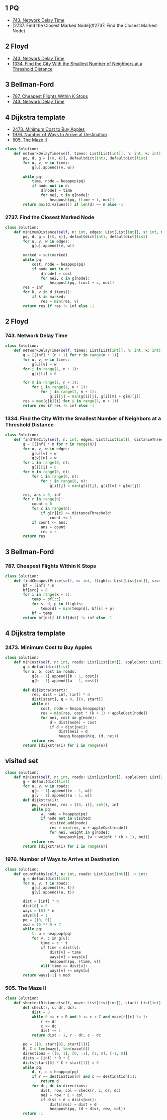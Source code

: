 ## 1 PQ

* [743. Network Delay Time](#743-Network-Delay-Time)
* [2737. Find the Closest Marked Node](#2737. Find the Closest Marked Node)

## 2 Floyd
* [743. Network Delay Time](#743-Network-Delay-Time)
* [1334. Find the City With the Smallest Number of Neighbors at a Threshold Distance](#1334-Find-the-City-With-the-Smallest-Number-of-Neighbors-at-a-Threshold-Distance)


## 3 Bellman-Ford

* [787. Cheapest Flights Within K Stops](#787-Cheapest-Flights-Within-K-Stops)
* [743. Network Delay Time](#743-Network-Delay-Time)

## 4 Dijkstra template

* [2473. Minimum Cost to Buy Apples](#2473-Minimum-Cost-to-Buy-Apples)
* [1976. Number of Ways to Arrive at Destination](#1976-Number-of-Ways-to-Arrive-at-Destination)
* [505. The Maze II](#505-The-Maze-II)

```python
class Solution:
    def networkDelayTime(self, times: List[List[int]], n: int, k: int) -> int:
        pq, d, g = [(0, k)], defaultdict(int), defaultdict(list)
        for u, v, w in times:
            g[u].append((v, w))
        
        while pq:
            time, node = heappop(pq)
            if node not in d:
                d[node] = time
                for nei, t in g[node]:
                    heappush(pq, (time + t, nei))
        return max(d.values()) if len(d) == n else -1
```

### 2737. Find the Closest Marked Node

```python
class Solution:
    def minimumDistance(self, n: int, edges: List[List[int]], s: int, marked: List[int]) -> int:
        pq, d, g = [(0, s)], defaultdict(int), defaultdict(list)
        for u, v, w in edges:
            g[u].append((v, w))
        
        marked = set(marked)
        while pq:
            cost, node = heappop(pq)
            if node not in d:
                d[node] = cost
                for nei, c in g[node]:
                    heappush(pq, (cost + c, nei))
        res = inf
        for k, v in d.items():
            if k in marked:
                res = min(res, v)
        return res if res != inf else -1
```

## 2 Floyd

### 743. Network Delay Time

```python
class Solution:
    def networkDelayTime(self, times: List[List[int]], n: int, k: int) -> int:
        g = [[inf] * (n + 1) for r in range(n + 1)]
        for u, v, w in times:
            g[u][v] = w
        for i in range(1, n + 1):
            g[i][i] = 0

        for m in range(1, n + 1):
            for i in range(1, n + 1):
                for j in range(1, n + 1):
                    g[i][j] = min(g[i][j], g[i][m] + g[m][j])
        res = max(g[k][i] for i in range(1, n + 1))
        return res if res != inf else -1
```

### 1334. Find the City With the Smallest Number of Neighbors at a Threshold Distance

```python
class Solution:
    def findTheCity(self, n: int, edges: List[List[int]], distanceThreshold: int) -> int:
        g = [[inf] * n for r in range(n)]
        for u, v, w in edges:
            g[u][v] = w
            g[v][u] = w
        for i in range(0, n):
            g[i][i] = 0
        for m in range(0, n):
            for i in range(0, n):
                for j in range(0, n):
                    g[i][j] = min(g[i][j], g[i][m] + g[m][j])

        res, ans = 0, inf
        for r in range(n):
            count = 0
            for c in range(n):
                if g[r][c] <= distanceThreshold:
                    count += 1
            if count <= ans:
                ans = count
                res = r
        return res
```

## 3 Bellman-Ford

### 787. Cheapest Flights Within K Stops

```python
class Solution:
    def findCheapestPrice(self, n: int, flights: List[List[int]], src: int, dst: int, k: int) -> int:
        bf = [inf] * n
        bf[src] = 0
        for i in range(k + 1):
            temp = bf[::]
            for s, d, p in flights:
                temp[d] = min(temp[d], bf[s] + p)
            bf = temp
        return bf[dst] if bf[dst] != inf else -1
```

## 4 Dijkstra template

### 2473. Minimum Cost to Buy Apples

```python
class Solution:
    def minCost(self, n: int, roads: List[List[int]], appleCost: List[int], k: int) -> List[int]:
        g = defaultdict(list)
        for a, b, cost in roads:
            g[a - 1].append([b - 1, cost])
            g[b - 1].append([a - 1, cost])
        
        def dijkstra(start):
            res, dist = inf, [inf] * n
            dist[start], q = 0, [(0, start)]
            while q:
                cost, node = heapq.heappop(q)
                res = min(res, cost * (k + 1) + appleCost[node])
                for nei, cost in g[node]:
                    d = dist[node] + cost
                    if d < dist[nei]:
                        dist[nei] = d
                        heapq.heappush(q, (d, nei))
            return res
        return [dijkstra(i) for i in range(n)]
```

## visited set

```python
class Solution:
    def minCost(self, n: int, roads: List[List[int]], appleCost: List[int], k: int) -> List[int]:
        g = defaultdict(list)
        for u, v, w in roads:
            g[u - 1].append((v - 1, w))
            g[v - 1].append((u - 1, w))
        def dijkstra(i):
            pq, visited, res = [(0, i)], set(), inf
            while pq:
                w, node = heappop(pq)
                if node not in visited:
                    visited.add(node)
                    res = min(res, w + appleCost[node])
                    for nei, weight in g[node]:
                        heappush(pq, (w + weight * (k + 1), nei))
            return res
        return [dijkstra(i) for i in range(n)]
```

### 1976. Number of Ways to Arrive at Destination

```python
class Solution:
    def countPaths(self, n: int, roads: List[List[int]]) -> int:
        g = defaultdict(list)
        for u, v, t in roads:
            g[u].append((v, t))
            g[v].append((u, t))

        dist = [inf] * n
        dist[0] = 0
        ways = [0] * n
        ways[0] = 1
        pq = [(0, 0)]
        mod = 10 ** 9 + 7
        while pq:
            t, u = heappop(pq)
            for v, c in g[u]:
                time = c + t
                if time < dist[v]:
                    dist[v] = time
                    ways[v] = ways[u]
                    heappush(pq, (time, v))
                elif time == dist[v]:
                    ways[v] += ways[u]
        return ways[-1] % mod
```

### 505. The Maze II

```python
class Solution:
    def shortestDistance(self, maze: List[List[int]], start: List[int], destination: List[int]) -> int:
        def check(r, c, dr, dc):
            dist = 0
            while 0 <= r < R and 0 <= c < C and maze[r][c] != 1:
                r += dr 
                c += dc 
                dist += 1
            return dist - 1, r - dr, c - dc

        pq = [(0, start[0], start[1])]
        R, C = len(maze), len(maze[0])
        directions = [[0, 1], [0, -1], [1, 0], [-1, 0]]
        dists = [inf] * R * C 
        dists[start[0] * C + start[1]] = 0
        while pq:
            d, r, c = heappop(pq)
            if r == destination[0] and c == destination[1]:
                return d
            for dr, dc in directions:
                dist, row, col = check(r, c, dr, dc)
                nei = row * C + col
                if dist + d < dists[nei]:
                    dists[nei] = dist + d
                    heappush(pq, (d + dist, row, col))
        return -1
```